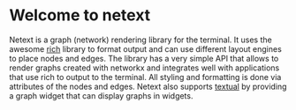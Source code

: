 # Welcome to netext

Netext is a graph (network) rendering library for the terminal. It uses the awesome [rich](https://rich.readthedocs.io/en/stable/introduction.html) library to format output and can use different layout engines to place nodes and edges. The library has a very simple API that allows to render graphs created with networkx and integrates well with applications that use rich to output to the terminal. All styling and formatting is done via attributes of the nodes and edges. Netext also supports [textual](https://textual.textualize.io/) by providing a graph widget that can display graphs in widgets.
